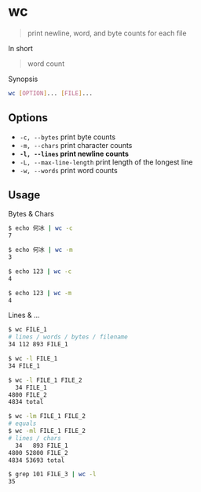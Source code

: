 # wc

> print newline, word, and byte counts for each file

In short

> word count

Synopsis

```bash
wc [OPTION]... [FILE]...
```

## Options

- `-c, --bytes` print byte counts
- `-m, --chars` print character counts
- **`-l, --lines` print newline counts**
- `-L, --max-line-length` print length of the longest line
- `-w, --words` print word counts

## Usage

Bytes & Chars

```bash
$ echo 何冰 | wc -c
7

$ echo 何冰 | wc -m
3

$ echo 123 | wc -c
4

$ echo 123 | wc -m
4
```

Lines & …

```bash
$ wc FILE_1
# lines / words / bytes / filename
34 112 893 FILE_1

$ wc -l FILE_1
34 FILE_1

$ wc -l FILE_1 FILE_2
  34 FILE_1
4800 FILE_2
4834 total

$ wc -lm FILE_1 FILE_2
# equals
$ wc -ml FILE_1 FILE_2
# lines / chars
  34   893 FILE_1
4800 52800 FILE_2
4834 53693 total
```



```bash
$ grep 101 FILE_3 | wc -l
35
```
